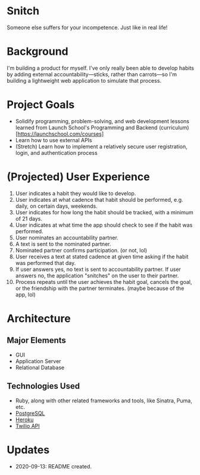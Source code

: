 # Snitch

Someone else suffers for your incompetence. Just like in real life!

# Background

I'm building a product for myself. I've only really been able to develop habits by adding external accountability—sticks, rather than carrots—so I'm building a lightweight web application to simulate that process.

# Project Goals

* Solidify programming, problem-solving, and web development lessons learned from Launch School's Programming and Backend (curriculum)[https://launchschool.com/courses]
* Learn how to use external APIs
* (Stretch) Learn how to implement a relatively secure user registration, login, and authentication process

# (Projected) User Experience

1. User indicates a habit they would like to develop.
2. User indicates at what cadence that habit should be performed, e.g. daily, on certain days, weekends.
3. User indicates for how long the habit should be tracked, with a minimum of 21 days.
4. User indicates at what time the app should check to see if the habit was performed.
5. User nominates an accountability partner.
6. A text is sent to the nominated partner.
7. Nominated partner confirms participation. (or not, lol)
8. User receives a text at stated cadence at given time asking if the habit was performed that day.
9. If user answers yes, no text is sent to accountability partner. If user answers no, the application "snitches" on the user to their partner.
10. Process repeats until the user achieves the habit goal, cancels the goal, or the friendship with the partner terminates. (maybe because of the app, lol)

# Architecture

## Major Elements

* GUI
* Application Server
* Relational Database

## Technologies Used

* Ruby, along with other related frameworks and tools, like Sinatra, Puma, etc.
* [PostgreSQL](https://www.postgresql.org/)
* [Heroku](https://www.heroku.com/)
* [Twilio API](https://www.twilio.com/docs/usage/api)

# Updates

* 2020-09-13: README created.
